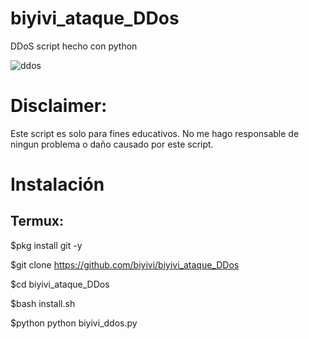 
# biyivi_ataque_DDos
DDoS script hecho con python

![ddos](https://user-images.githubusercontent.com/75817113/124979259-571d9b00-e022-11eb-9aa8-3aa7e56ad610.jpeg)

# Disclaimer: 
Este script es solo para fines educativos. No me hago responsable de ningun problema o daño causado por este script.

# Instalación
## Termux:
$pkg install git -y 

$git clone https://github.com/biyivi/biyivi_ataque_DDos

$cd biyivi_ataque_DDos

$bash install.sh

$python python biyivi_ddos.py
